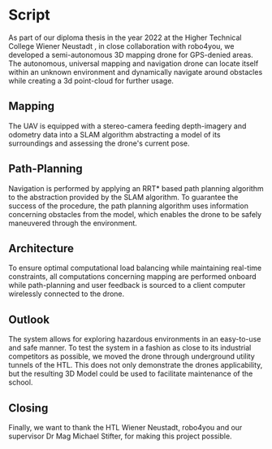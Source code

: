 # Script

As part of our diploma thesis in the year 2022 at the Higher Technical College Wiener Neustadt 
, in close collaboration with robo4you, we developed a semi-autonomous 3D mapping drone for GPS-denied areas. 
The autonomous, universal mapping and navigation drone can locate itself within an unknown environment and dynamically navigate around obstacles while creating a 3d point-cloud for further usage.

## Mapping
The UAV is equipped with a stereo-camera feeding depth-imagery and odometry data
into a SLAM algorithm abstracting a model of its surroundings and assessing the drone's current pose.

## Path-Planning
Navigation is performed by applying an RRT* based path planning algorithm to the abstraction provided by the SLAM algorithm. To guarantee the success of the procedure, the path planning algorithm uses information concerning obstacles from the model, which enables the drone to be safely maneuvered through the environment.

## Architecture
To ensure optimal computational load balancing while maintaining real-time constraints, 
all computations concerning mapping are performed onboard while path-planning and 
user feedback is sourced to a client computer wirelessly connected to the drone. 


## Outlook
The system allows for exploring hazardous environments in an easy-to-use and safe manner.
To test the system in a fashion as close to its industrial competitors as possible, we moved the drone through underground utility tunnels of the HTL.
This does not only demonstrate the drones applicability, but the resulting 3D Model could be used to facilitate maintenance of the school. 

## Closing
Finally, we want to thank the HTL Wiener Neustadt, robo4you and our supervisor Dr Mag Michael Stifter, for making this project possible.
